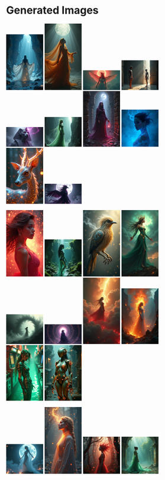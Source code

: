 # Generated Images



<img src="2025_08_06_01.png" width="100"/> <img src="2025_08_06_02.png" width="100"/> <img src="2025_08_06_03.png" width="100"/> <img src="2025_08_06_04.png" width="100"/> <img src="2025_08_06_05.png" width="100"/> <img src="2025_08_06_06.png" width="100"/> <img src="2025_08_06_07.png" width="100"/> <img src="2025_08_06_08.png" width="100"/> <img src="2025_08_06_09.png" width="100"/> <img src="2025_08_06_10.png" width="100"/>

<img src="2025_08_06_11.png" width="100"/> <img src="2025_08_06_12.png" width="100"/> <img src="2025_08_06_13.png" width="100"/> <img src="2025_08_06_14.png" width="100"/> <img src="2025_08_06_15.png" width="100"/> <img src="2025_08_06_16.png" width="100"/> <img src="2025_08_06_17.png" width="100"/> <img src="2025_08_06_18.png" width="100"/> <img src="2025_08_06_19.png" width="100"/> <img src="2025_08_06_20.png" width="100"/>

<img src="2025_08_06_21.png" width="100"/> <img src="2025_08_06_22.png" width="100"/> <img src="2025_08_06_23.png" width="100"/> <img src="2025_08_06_24.png" width="100"/>